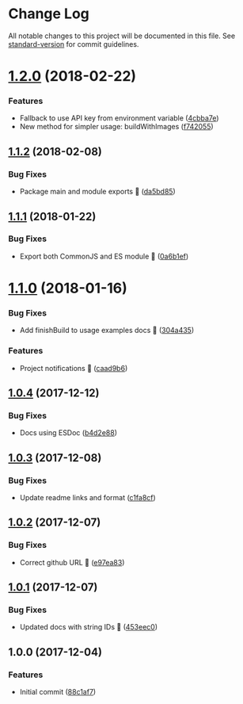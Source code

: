 # Change Log

All notable changes to this project will be documented in this file. See [standard-version](https://github.com/conventional-changelog/standard-version) for commit guidelines.

<a name="1.2.0"></a>
# [1.2.0](https://github.com/viswiz-io/viswiz-nodejs-sdk/compare/v1.1.2...v1.2.0) (2018-02-22)


### Features

* Fallback to use API key from environment variable ([4cbba7e](https://github.com/viswiz-io/viswiz-nodejs-sdk/commit/4cbba7e))
* New method for simpler usage: buildWithImages ([f742055](https://github.com/viswiz-io/viswiz-nodejs-sdk/commit/f742055))



<a name="1.1.2"></a>
## [1.1.2](https://github.com/viswiz-io/viswiz-nodejs-sdk/compare/v1.1.1...v1.1.2) (2018-02-08)


### Bug Fixes

* Package main and module exports :bug: ([da5bd85](https://github.com/viswiz-io/viswiz-nodejs-sdk/commit/da5bd85))



<a name="1.1.1"></a>
## [1.1.1](https://github.com/viswiz-io/viswiz-nodejs-sdk/compare/v1.1.0...v1.1.1) (2018-01-22)


### Bug Fixes

* Export both CommonJS and ES module :bug: ([0a6b1ef](https://github.com/viswiz-io/viswiz-nodejs-sdk/commit/0a6b1ef))



<a name="1.1.0"></a>
# [1.1.0](https://github.com/viswiz-io/viswiz-nodejs-sdk/compare/v1.0.4...v1.1.0) (2018-01-16)


### Bug Fixes

* Add finishBuild to usage examples docs :memo: ([304a435](https://github.com/viswiz-io/viswiz-nodejs-sdk/commit/304a435))


### Features

* Project notifications :tada: ([caad9b6](https://github.com/viswiz-io/viswiz-nodejs-sdk/commit/caad9b6))



<a name="1.0.4"></a>
## [1.0.4](https://github.com/viswiz-io/viswiz-nodejs-sdk/compare/v1.0.3...v1.0.4) (2017-12-12)


### Bug Fixes

* Docs using ESDoc ([b4d2e88](https://github.com/viswiz-io/viswiz-nodejs-sdk/commit/b4d2e88))



<a name="1.0.3"></a>
## [1.0.3](https://github.com/viswiz-io/viswiz-nodejs-sdk/compare/v1.0.2...v1.0.3) (2017-12-08)


### Bug Fixes

* Update readme links and format ([c1fa8cf](https://github.com/viswiz-io/viswiz-nodejs-sdk/commit/c1fa8cf))



<a name="1.0.2"></a>
## [1.0.2](https://github.com/viswiz-io/viswiz-nodejs-sdk/compare/v1.0.1...v1.0.2) (2017-12-07)


### Bug Fixes

* Correct github URL :bug: ([e97ea83](https://github.com/viswiz-io/viswiz-nodejs-sdk/commit/e97ea83))



<a name="1.0.1"></a>
## [1.0.1](https://github.com/viswiz-io/viswiz-nodejs-sdk/compare/v1.0.0...v1.0.1) (2017-12-07)


### Bug Fixes

* Updated docs with string IDs :twisted_rightwards_arrows: ([453eec0](https://github.com/viswiz-io/viswiz-nodejs-sdk/commit/453eec0))



<a name="1.0.0"></a>
## 1.0.0 (2017-12-04)


### Features

* Initial commit ([88c1af7](https://github.com/viswiz-io/viswiz-nodejs-sdk/commit/88c1af7))
